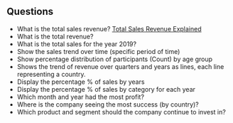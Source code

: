 ## Questions

* What is the total sales revenue? [Total Sales Revenue Explained](https://www.netsuite.com/portal/resource/articles/financial-management/total-sales-revenue.shtml)
* What is the total revenue? 
* What is the total sales for the year 2019?
* Show the sales trend over time (specific period of time)
* Show percentage distribution of participants (Count) by age group
* Shows the trend of revenue over quarters and years as lines, each line representing a country. 
* Display the percentage % of sales by years
* Display the percentage % of sales by category for each year
* Which month and year had the most profit?
* Where is the company seeing the most success (by country)?
* Which product and segment should the company continue to invest in?


